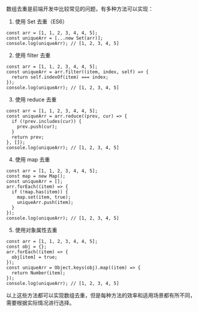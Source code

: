 数组去重是前端开发中比较常见的问题，有多种方法可以实现：

1. 使用 Set 去重（ES6）

```
const arr = [1, 1, 2, 3, 4, 4, 5];
const uniqueArr = [...new Set(arr)];
console.log(uniqueArr); // [1, 2, 3, 4, 5]
```

2. 使用 filter 去重

```
const arr = [1, 1, 2, 3, 4, 4, 5];
const uniqueArr = arr.filter((item, index, self) => {
  return self.indexOf(item) === index;
});
console.log(uniqueArr); // [1, 2, 3, 4, 5]
```

3. 使用 reduce 去重

```
const arr = [1, 1, 2, 3, 4, 4, 5];
const uniqueArr = arr.reduce((prev, cur) => {
  if (!prev.includes(cur)) {
    prev.push(cur);
  }
  return prev;
}, []);
console.log(uniqueArr); // [1, 2, 3, 4, 5]
```

4. 使用 map 去重

```
const arr = [1, 1, 2, 3, 4, 4, 5];
const map = new Map();
const uniqueArr = [];
arr.forEach((item) => {
  if (!map.has(item)) {
    map.set(item, true);
    uniqueArr.push(item);
  }
});
console.log(uniqueArr); // [1, 2, 3, 4, 5]
```

5. 使用对象属性去重

```
const arr = [1, 1, 2, 3, 4, 4, 5];
const obj = {};
arr.forEach((item) => {
  obj[item] = true;
});
const uniqueArr = Object.keys(obj).map((item) => {
  return Number(item);
});
console.log(uniqueArr); // [1, 2, 3, 4, 5]
```

以上这些方法都可以实现数组去重，但是每种方法的效率和适用场景都有所不同，需要根据实际情况进行选择。